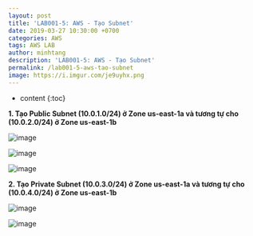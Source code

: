```yaml
---
layout: post
title: 'LAB001-5: AWS - Tạo Subnet'
date: 2019-03-27 10:30:00 +0700
categories: AWS
tags: AWS LAB
author: minhtang
description: 'LAB001-5: AWS - Tạo Subnet'
permalink: /lab001-5-aws-tao-subnet
image: https://i.imgur.com/je9uyhx.png
---
```


* content
{:toc}

**1. Tạo Public Subnet (10.0.1.0/24) ở Zone us-east-1a và tương tự cho (10.0.2.0/24) ở Zone us-east-1b**

![image](https://user-images.githubusercontent.com/27756008/54731626-ebe5fb80-4bc1-11e9-88d2-73e69d5ad0b5.png)




![image](https://user-images.githubusercontent.com/27756008/54731704-5c8d1800-4bc2-11e9-8f42-cf576f69f310.png)

![image](https://user-images.githubusercontent.com/27756008/54731887-5d727980-4bc3-11e9-840a-455126bcfc0c.png)

**2. Tạo Private Subnet (10.0.3.0/24) ở Zone us-east-1a và tương tự cho (10.0.4.0/24) ở Zone us-east-1b**

![image](https://user-images.githubusercontent.com/27756008/54731912-7418d080-4bc3-11e9-9154-132d25ef44e3.png)

![image](https://user-images.githubusercontent.com/27756008/54731920-872ba080-4bc3-11e9-9641-6ed7d1f1c539.png)
